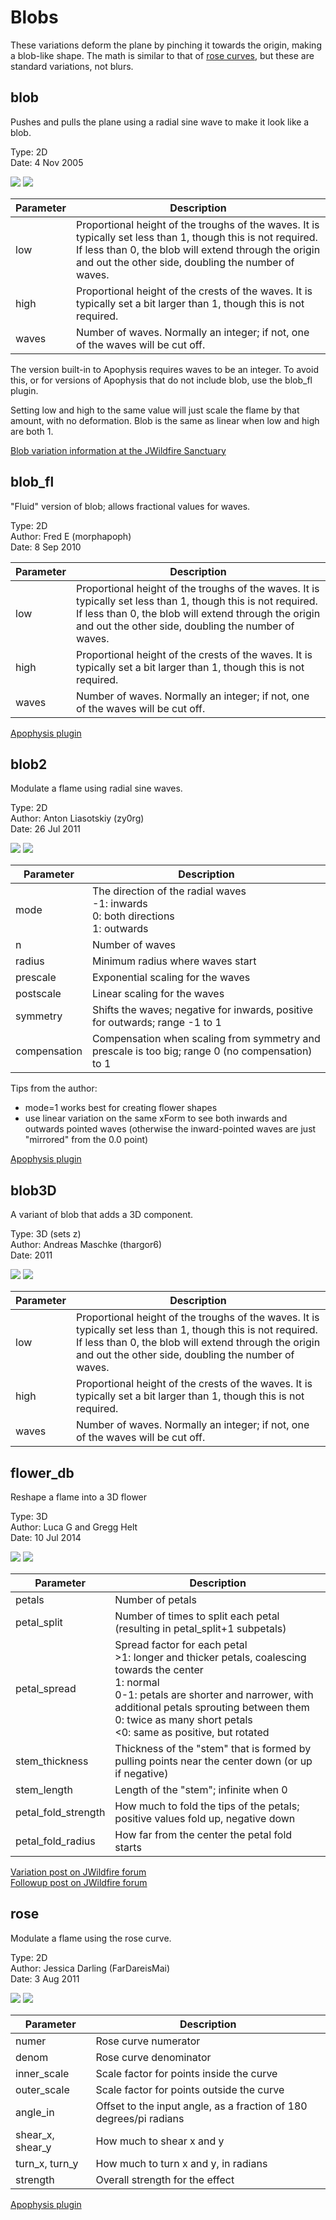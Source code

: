 # Blobs
These variations deform the plane by pinching it towards the origin, making a blob-like shape. The math is similar to that of [rose curves](rosecurve/rosecurve.md), but these are standard variations, not blurs.

## blob
Pushes and pulls the plane using a radial sine wave to make it look like a blob.

Type: 2D  
Date: 4 Nov 2005

[![](blob-1.png)](blob-1.flame) [![](blob-2.png)](blob-2.flame)

| Parameter | Description |
| --- | --- |
| low | Proportional height of the troughs of the waves. It is typically set less than 1, though this is not required. If less than 0, the blob will extend through the origin and out the other side, doubling the number of waves. |
| high | Proportional height of the crests of the waves. It is typically set a bit larger than 1, though this is not required. |
| waves | Number of waves. Normally an integer; if not, one of the waves will be cut off. |

The version built-in to Apophysis requires waves to be an integer. To avoid this, or for versions of Apophysis that do not include blob, use the blob_fl plugin.

Setting low and high to the same value will just scale the flame by that amount, with no deformation. Blob is the same as linear when low and high are both 1.

[Blob variation information at the JWildfire Sanctuary](https://www.jwfsanctuary.club/variation-information/blob/)  

## blob_fl
"Fluid" version of blob; allows fractional values for waves.

Type: 2D  
Author: Fred E (morphapoph)  
Date: 8 Sep 2010

| Parameter | Description |
| --- | --- |
| low | Proportional height of the troughs of the waves. It is typically set less than 1, though this is not required. If less than 0, the blob will extend through the origin and out the other side, doubling the number of waves. |
| high | Proportional height of the crests of the waves. It is typically set a bit larger than 1, though this is not required. |
| waves | Number of waves. Normally an integer; if not, one of the waves will be cut off. |

[Apophysis plugin](https://www.deviantart.com/morphapoph/art/Apo-Anim-friendly-Plugins-178559281)  

## blob2
Modulate a flame using radial sine waves.

Type: 2D  
Author: Anton Liasotskiy (zy0rg)  
Date: 26 Jul 2011  

[![](blob2-1.png)](blob2-1.flame) [![](blob2-2.png)](blob2-2.flame)

| Parameter | Description |
| --- | --- |
| mode | The direction of the radial waves<br>-1: inwards<br>0: both directions<br>1: outwards |
| n | Number of waves |
| radius | Minimum radius where waves start |
| prescale | Exponential scaling for the waves |
| postscale | Linear scaling for the waves |
| symmetry | Shifts the waves; negative for inwards, positive for outwards; range -1 to 1 |
| compensation | Compensation when scaling from symmetry and prescale is too big; range 0 (no compensation) to 1 |

Tips from the author:

* mode=1 works best for creating flower shapes
* use linear variation on the same xForm to see both inwards and outwards pointed waves (otherwise the inward-pointed waves are just "mirrored" from the 0.0 point)

[Apophysis plugin](https://www.deviantart.com/zy0rg/art/Blob2-244765425)  

## blob3D
A variant of blob that adds a 3D component.

Type: 3D (sets z)  
Author: Andreas Maschke (thargor6)  
Date: 2011  

[![](blob3D-1.png)](blob3D-1.flame) [![](blob3D-2.png)](blob3D-2.flame)

| Parameter | Description |
| --- | --- |
| low | Proportional height of the troughs of the waves. It is typically set less than 1, though this is not required. If less than 0, the blob will extend through the origin and out the other side, doubling the number of waves. |
| high | Proportional height of the crests of the waves. It is typically set a bit larger than 1, though this is not required. |
| waves | Number of waves. Normally an integer; if not, one of the waves will be cut off. |

## flower_db
Reshape a flame into a 3D flower

Type: 3D  
Author: Luca G and Gregg Helt  
Date: 10 Jul 2014  

[![](flower_db-1.png)](flower_db-1.flame) [![](flower_db-2.png)](flower_db-2.flame)

| Parameter | Description |
| --- | --- |
| petals | Number of petals |
| petal_split | Number of times to split each petal (resulting in petal_split+1 subpetals) |
| petal_spread | Spread factor for each petal<br>>1: longer and thicker petals, coalescing towards the center<br>1: normal<br>0-1: petals are shorter and narrower, with additional petals sprouting between them<br>0: twice as many short petals<br><0: same as positive, but rotated |
| stem_thickness | Thickness of the "stem" that is formed by pulling points near the center down (or up if negative) |
| stem_length | Length of the "stem"; infinite when 0|
| petal_fold_strength | How much to fold the tips of the petals; positive values fold up, negative down |
| petal_fold_radius | How far from the center the petal fold starts |

[Variation post on JWildfire forum](https://jwildfire-forum.overwhale.com/viewtopic.php?f=18&t=1444)  
[Followup post on JWildfire forum](http://jwildfire-forum.overwhale.com/viewtopic.php?f=23&t=1759)  

## rose
Modulate a flame using the rose curve.

Type: 2D  
Author: Jessica Darling (FarDareisMai)  
Date: 3 Aug 2011  

[![](rose-1.png)](rose-1.flame) [![](rose-2.png)](rose-2.flame)

| Parameter | Description |
| --- | --- |
| numer | Rose curve numerator |
| denom | Rose curve denominator |
| inner_scale | Scale factor for points inside the curve |
| outer_scale | Scale factor for points outside the curve |
| angle_in | Offset to the input angle, as a fraction of 180 degrees/pi radians |
| shear_x, shear_y | How much to shear x and y |
| turn_x, turn_y | How much to turn x and y, in radians |
| strength | Overall strength for the effect |

[Apophysis plugin](https://www.deviantart.com/fardareismai/art/Apophysis-Plugin-Rose-246324281)  
